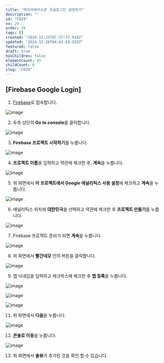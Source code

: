 ```yaml
---
title: "파이어베이스로 구글로그인 설정하기"
description: ""
id: "C029"
no: 29
order: 29
tags: []
created: "2024-12-23T07:37:37.918Z"
updated: "2024-12-26T04:42:54.255Z"
featured: false
draft: true
hasChildren: false
elementCount: 45
childCount: 0
slug: "C029"
---
```


## [Firebase Google Login]



1. [Firebase](https://firebase.google.com)로 접속합니다.



![image](https://lh7-rt.googleusercontent.com/docsz/AD_4nXejVSLITKbhPRFeM20x9dZWg1gZ5svYbEJupjhk6WmByG5XjlB7-K5p9r3mrVk0gCFYnGiNt3SbQ4J-lY0XRtvP6N6XITLwH99fMueTDCn1Zudb2WS1KfCMWWCJc3_BikzypytLdw?key=YqS6IU_DJn3vrikIkYy671mF)

2. 우측 상단의 **Go to console**을 클릭합니다.



![image](https://lh7-rt.googleusercontent.com/docsz/AD_4nXcADuMfaJozqcMMK1N-RmvRdnLIeylbSJYsEjUBo5TlP0FziNY-Ht2NtUDHI2BXRrITYSRDsPOmVJPKJmSAs2rvZlvnllPfMTHlXM9cKLy-fUnEae2fNOCV-6HJa3irMti_iM3w_g?key=YqS6IU_DJn3vrikIkYy671mF)

3. **Firebase 프로젝트 시작하기**를 누릅니다.



![image](https://lh7-rt.googleusercontent.com/docsz/AD_4nXdV3hqtmpixTaZhzxcRvB99Wz7NJpJlkJ9RBiw2BaFiJ9Ws1PVH6rRBOwwECK1r-4En4ikrCQj7HTh1MZRGf2fdT__7gNVYFeh7OS3g1bcirOThs7zaqfWRGmlQHcA6nSohlm0KXQ?key=YqS6IU_DJn3vrikIkYy671mF)

4. **프로젝트 이름**을 입력하고 약관에 체크한 후, **계속**을 누릅니다.



![image](https://lh7-rt.googleusercontent.com/docsz/AD_4nXcP6RkASwyKZdtIk0fTzu5UrO4CjrtObWZZtRrB4OvhxvslcdkVQtz0jcxLcmknYPTQIv-bBMg2qJPMNQB3HJOebkKnQ-3d4ktJ8-QgxCP_IlMyAGjjDT__oK5byetFvGqiTZg-uQ?key=YqS6IU_DJn3vrikIkYy671mF)

5. 위 화면에서 **이 프로젝트에서 Google 애널리틱스 사용 설정**에 체크하고 **계속**을 누릅니다.



![image](https://lh7-rt.googleusercontent.com/docsz/AD_4nXehprstrRilHWryLXJreYsTKTyVoLjhYJH1wdMPUOUHKQkEnjF4CIk5RRbh_VR0RP1iCXrIsw1YRCtakH1_OJh4IwxJPxvGvkBnLXEfjovOQp7z2HQMwAELZV2tyDQDqZ3VjlLXRg?key=YqS6IU_DJn3vrikIkYy671mF)

6. 애널리틱스 위치에 **대한민국**을 선택하고 약관에 체크한 후 **프로젝트 만들기**를 누릅니다.



![image](https://lh7-rt.googleusercontent.com/docsz/AD_4nXcPZcdorIhwqPN-sUvI394B7iGoqbZt0JZir0qquEHbFnlKNc7VXbQGE-7WtJB06ZS8lOaYZqrNTascVtL12f3Mwc6_qbb1gIR-_WE7xM1lvPkAfc12frsVZ_ULIH_ATqYxvzRnzw?key=YqS6IU_DJn3vrikIkYy671mF)

7. Firebase 프로젝트 준비가 되면 **계속**을 누릅니다.



![image](https://lh7-rt.googleusercontent.com/docsz/AD_4nXdNn0x7hI7BujuLk6m8xIUlozUPV-UgElZA00ucw_zrpajlXKMS1ScGcIQf8phwhgeiCJv7-Op8SXlZl6FxOMCcgGOJ8ZQ_mJ1ZMsgYgH313W6uY3Kk1Dk_cB2bgJ-BiMm_bTb7Yw?key=YqS6IU_DJn3vrikIkYy671mF)

8. 위 화면에서 **빨간네모** 안의 버튼을 클릭합니다.



![image](https://lh7-rt.googleusercontent.com/docsz/AD_4nXfBpHmKk1zeqOofPHKiX9ac1LNzIhvBxfbAoKSNUb8NLhoGskuJ66pVOJHlzvJBwh8Lnk-Ewnmi2f1BDFSa4F8svQ-x1b54wm0tkd2Sah8aU7Pj37FwmTnqYKGd4pwk8mFeuyMHSg?key=YqS6IU_DJn3vrikIkYy671mF)

9. 앱 닉네임을 입력하고 체크박스에 체크한 후 **앱 등록**을 누릅니다.



![image](https://lh7-rt.googleusercontent.com/docsz/AD_4nXdaQe5MCtlnsbY2lagZmxhe7y5xKkIr5cAx8HyJ1MwEYW_ZhRlaRa4v6FmEiJMV8FUYHBPaYbBZbHdACP7CBEF28oepx2v9k-muWCo5RsV8HrlFW1N3N81l3Yq8Tk3euXQFsCCOMQ?key=YqS6IU_DJn3vrikIkYy671mF)

![image](https://lh7-rt.googleusercontent.com/docsz/AD_4nXd2DIr-paRIp81LzlLPC5Kc0AQNgLlyafJ57bZSZEMuiPjnFQLX5EJFUO6vc2N5ftHofjXnWtBX7I79G7XsIqP2xqCdlmgeaYU3--j2Pbmelam4-tEEPauHjUbH-2gcIuwi0zO5YA?key=YqS6IU_DJn3vrikIkYy671mF)



![image](https://lh7-rt.googleusercontent.com/docsz/AD_4nXfYDRaaVl-6Q3GxwQjVNlmFmMO0qCOIajkuRQK0RCJI9Dk0n3yI3dWFZom4zA5p66xwZYboelqs8UYgu-SUNqNxzf2xsnMmZIB4egl9AyRXaD6XWMe7vh_bm9KUGu-TyuWcxunY9g?key=YqS6IU_DJn3vrikIkYy671mF)

11. 위 화면에서 **다음**을 누릅니다.



![image](https://lh7-rt.googleusercontent.com/docsz/AD_4nXd_RFEIDVSsq1lsTREE-kX0OHQjY5VRyu2rtKHuiIiGINRlF-pv3LNMZtwenS_TyeLFLO4VH4myiKdbS6SlumxMwFAPoz-DzNcx4XhyN9jCfTM0DR0SrW7-05K2iHTyzEek5dTghg?key=YqS6IU_DJn3vrikIkYy671mF)

12. **콘솔로 이동**을 누릅니다.



![image](https://lh7-rt.googleusercontent.com/docsz/AD_4nXdcxrlSRE2z3s9-ofTqoI_8oKnmrGzIRmNn_FZhDSB86ok8dMyDIa2qas304VIV_l7BdW-0u-k5RGIpG7d2KWol_rE-oU4iOlk2Yb-QvkjnjjJJsIcGYaPaT9LcFqx4fSOzFQYn?key=YqS6IU_DJn3vrikIkYy671mF)

13. 위 화면에서 **솔뷰**가 추가된 것을 확인 할 수 있습니다.

